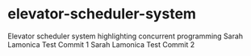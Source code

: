 # elevator-scheduler-system
Elevator scheduler system highlighting concurrent programming
Sarah Lamonica Test Commit 1 
Sarah Lamonica Test Commit 2